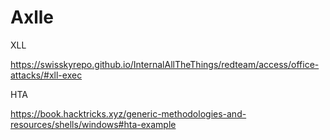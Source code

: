 # Axlle

XLL

https://swisskyrepo.github.io/InternalAllTheThings/redteam/access/office-attacks/#xll-exec

HTA

https://book.hacktricks.xyz/generic-methodologies-and-resources/shells/windows#hta-example
